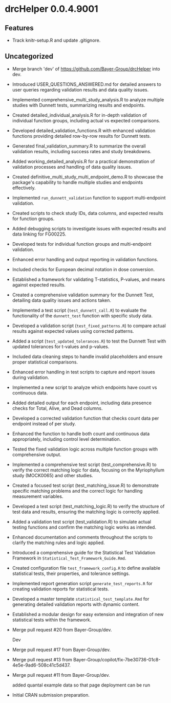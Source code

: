 <!-- NEWS.md is maintained by https://fledge.cynkra.com, contributors should not edit this file -->

# drcHelper 0.0.4.9001

## Features

- Track knitr-setup.R and update .gitignore.

## Uncategorized

- Merge branch 'dev' of https://github.com/Bayer-Group/drcHelper into dev.

- Introduced USER_QUESTIONS_ANSWERED.md for detailed answers to user queries regarding validation results and data quality issues.

- Implemented comprehensive_multi_study_analysis.R to analyze multiple studies with Dunnett tests, summarizing results and endpoints.

- Created detailed_individual_analysis.R for in-depth validation of individual function groups, including actual vs expected comparisons.

- Developed detailed_validation_functions.R with enhanced validation functions providing detailed row-by-row results for Dunnett tests.

- Generated final_validation_summary.R to summarize the overall validation results, including success rates and study breakdowns.

- Added working_detailed_analysis.R for a practical demonstration of validation processes and handling of data quality issues.

- Created definitive_multi_study_multi_endpoint_demo.R to showcase the package's capability to handle multiple studies and endpoints effectively.

- Implemented `run_dunnett_validation` function to support multi-endpoint validation.

- Created scripts to check study IDs, data columns, and expected results for function groups.

- Added debugging scripts to investigate issues with expected results and data linking for FG00225.

- Developed tests for individual function groups and multi-endpoint validation.

- Enhanced error handling and output reporting in validation functions.

- Included checks for European decimal notation in dose conversion.

- Established a framework for validating T-statistics, P-values, and means against expected results.

- Created a comprehensive validation summary for the Dunnett Test, detailing data quality issues and actions taken.

- Implemented a test script (`test_dunnett_call.R`) to evaluate the functionality of the `dunnett_test` function with specific study data.

- Developed a validation script (`test_fixed_patterns.R`) to compare actual results against expected values using corrected patterns.

- Added a script (`test_updated_tolerances.R`) to test the Dunnett Test with updated tolerances for t-values and p-values.

- Included data cleaning steps to handle invalid placeholders and ensure proper statistical comparisons.

- Enhanced error handling in test scripts to capture and report issues during validation.

- Implemented a new script to analyze which endpoints have count vs continuous data.

- Added detailed output for each endpoint, including data presence checks for Total, Alive, and Dead columns.

- Developed a corrected validation function that checks count data per endpoint instead of per study.

- Enhanced the function to handle both count and continuous data appropriately, including control level determination.

- Tested the fixed validation logic across multiple function groups with comprehensive output.

- Implemented a comprehensive test script (test_comprehensive.R) to verify the correct matching logic for data, focusing on the Myriophyllum study (MOCK0065) and other studies.

- Created a focused test script (test_matching_issue.R) to demonstrate specific matching problems and the correct logic for handling measurement variables.

- Developed a test script (test_matching_logic.R) to verify the structure of test data and results, ensuring the matching logic is correctly applied.

- Added a validation test script (test_validation.R) to simulate actual testing functions and confirm the matching logic works as intended.

- Enhanced documentation and comments throughout the scripts to clarify the matching rules and logic applied.

- Introduced a comprehensive guide for the Statistical Test Validation Framework in `Statistical_Test_Framework_Guide.Rmd`.

- Created configuration file `test_framework_config.R` to define available statistical tests, their properties, and tolerance settings.

- Implemented report generation script `generate_test_reports.R` for creating validation reports for statistical tests.

- Developed a master template `statistical_test_template.Rmd` for generating detailed validation reports with dynamic content.

- Established a modular design for easy extension and integration of new statistical tests within the framework.

- Merge pull request #20 from Bayer-Group/dev.

  Dev

- Merge pull request #17 from Bayer-Group/dev.

- Merge pull request #13 from Bayer-Group/copilot/fix-7be30736-01c8-4e5e-9ad6-508c41c5d437.

- Merge pull request #11 from Bayer-Group/dev.

  added quantal example data so that page deployment can be run

- Initial CRAN submission preparation.


